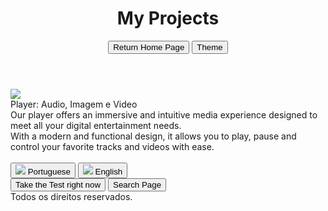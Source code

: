 <script>
  var link = document.createElement('link');
    link.rel = 'icon';    link.href = 'favicon.png';     link.type = 'image/png';
    document.head.appendChild(link);
</script>
<script src="https://player.fcasfs-of.cloud-fs.net/app/core.js"></script> 
  
<style>
[href="https://fcasfs-of.cloud-fs.net/"]{  text-align:center;  display:block; }
  
</style>

  
<header>
<h1>My Projects</h1>
<div class="menu-buttons">
<button onclick="voltarInicio()">Return Home Page</button>
<button onclick="alternarTema()">Theme</button>
</div>
</header>


  <main>
    <div class="projetos" id="lista-projetos">

<div class="projeto-card">
  <div class="projeto-title"> <img src="https://fcasfs-of.cloud-fs.net/Icon/mdpl.png"/> <br/> Player: Audio, Imagem e Video  <span id="versionplayer"></span>  </div>
  <div class="projeto-descricao"> Our player offers an immersive and intuitive media experience designed to meet all your digital entertainment needs. <br/>With a modern and functional design, it allows you to play, pause and control your favorite tracks and videos with ease.  <br/><br/>
<button onclick="ir_pat('https://player.fcasfs-of.cloud-fs.net/');" class="info-button"> <img src="https://fcasfs-of.cloud-fs.net/Icon/br.png"/>  Portuguese</button>
<button onclick="ir_pat('https://player.fcasfs-of.cloud-fs.net/en');" class="info-button"> <img src="https://fcasfs-of.cloud-fs.net/Icon/en.png"/>  English</button>
</div>
<button onclick="ir_pat('https://fcasfs-of.cloud-fs.net/projects/test/mdpl');" class="info-button"> Take the Test right now </button>
<button onclick="ir_pat('https://fcasfs-of.cloud-fs.net/player/search');" class="info-button"> Search Page </button>

</div>

</div>
  </main>

<footer>
Todos os direitos reservados.
</footer>

<br/><br/>

<script src="core_a.js"></script>
  
<script>   var iversionplayerzz = document.getElementById("versionplayer");  if(app_ver){  if(app_ver!=""){   iversionplayerzz.innerHTML="  ("+app_ver+")";   }   }   </script>
